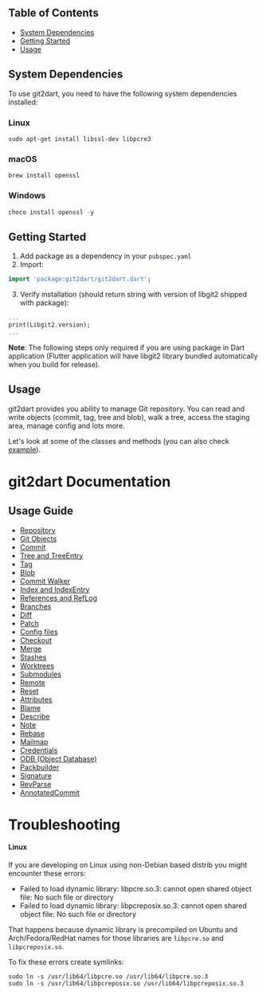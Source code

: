
## Table of Contents

- [System Dependencies](#system-dependencies)
- [Getting Started](#getting-started)
- [Usage](#usage)

## System Dependencies

To use git2dart, you need to have the following system dependencies installed:

### Linux

```shell
sudo apt-get install libssl-dev libpcre3
```

### macOS

```shell
brew install openssl
```

### Windows

```powershell
choco install openssl -y
```

## Getting Started

1. Add package as a dependency in your `pubspec.yaml`
2. Import:

```dart
import 'package:git2dart/git2dart.dart';
```

3. Verify installation (should return string with version of libgit2 shipped with package):

```dart
...
print(Libgit2.version);
...
```

**Note**: The following steps only required if you are using package in Dart application (Flutter application will have libgit2 library bundled automatically when you build for release).


## Usage

git2dart provides you ability to manage Git repository. You can read and write objects (commit, tag, tree and blob), walk a tree, access the staging area, manage config and lots more.

Let's look at some of the classes and methods (you can also check [example](example/example.dart)).

# git2dart Documentation
## Usage Guide
- [Repository](types/repository.md)
- [Git Objects](types/git_objects.md)
- [Commit](types/commit.md)
- [Tree and TreeEntry](types/tree_and_treeentry.md)
- [Tag](types/tag.md)
- [Blob](types/blob.md)
- [Commit Walker](types/commit_walker.md)
- [Index and IndexEntry](types/index_and_indexentry.md)
- [References and RefLog](types/references_and_reflog.md)
- [Branches](types/branches.md)
- [Diff](types/diff.md)
- [Patch](types/patch.md)
- [Config files](types/config_files.md)
- [Checkout](types/checkout.md)
- [Merge](types/merge.md)
- [Stashes](types/stashes.md)
- [Worktrees](types/worktrees.md)
- [Submodules](types/submodules.md)
- [Remote](types/remote.md)
- [Reset](types/reset.md)
- [Attributes](types/attributes.md)
- [Blame](types/blame.md)
- [Describe](types/describe.md)
- [Note](types/note.md)
- [Rebase](types/rebase.md)
- [Mailmap](types/mailmap.md)
- [Credentials](types/credentials.md)
- [ODB (Object Database)](types/odb_object_database.md)
- [Packbuilder](types/packbuilder.md)
- [Signature](types/signature.md)
- [RevParse](types/revparse.md)
- [AnnotatedCommit](types/annotatedcommit.md)

# Troubleshooting

#### Linux

If you are developing on Linux using non-Debian based distrib you might encounter these errors:

- Failed to load dynamic library: libpcre.so.3: cannot open shared object file: No such file or directory
- Failed to load dynamic library: libpcreposix.so.3: cannot open shared object file: No such file or directory

That happens because dynamic library is precompiled on Ubuntu and Arch/Fedora/RedHat names for those libraries are `libpcre.so` and `libpcreposix.so`.

To fix these errors create symlinks:

```shell
sudo ln -s /usr/lib64/libpcre.so /usr/lib64/libpcre.so.3
sudo ln -s /usr/lib64/libpcreposix.so /usr/lib64/libpcreposix.so.3
```

